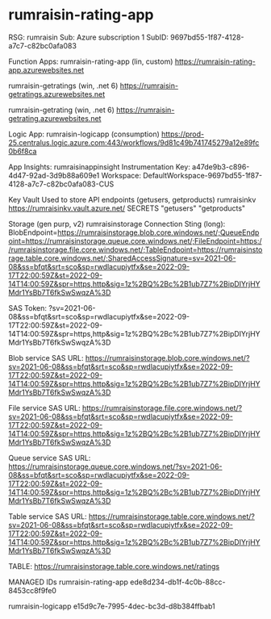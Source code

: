 # rumraisin-rating-app

RSG: rumraisin 
Sub: Azure subscription 1
SubID: 9697bd55-1f87-4128-a7c7-c82bc0afa083 


Function Apps:
rumraisin-rating-app (lin, custom)
https://rumraisin-rating-app.azurewebsites.net

rumraisin-getratings (win, .net 6)
https://rumraisin-getratings.azurewebsites.net

rumraisin-getrating (win, .net 6)
https://rumraisin-getrating.azurewebsites.net


Logic App:
rumraisin-logicapp (consumption)
https://prod-25.centralus.logic.azure.com:443/workflows/9d81c49b741745279a12e89fc0b6f8ca

App Insights:
rumraisinappinsight
Instrumentation Key: a47de9b3-c896-4d47-92ad-3d9b88a609e1
Workspace: DefaultWorkspace-9697bd55-1f87-4128-a7c7-c82bc0afa083-CUS


Key Vault
Used to store API endpoints (getusers, getproducts)
rumraisinkv
https://rumraisinkv.vault.azure.net/
SECRETS
"getusers"
"getproducts"


Storage (gen purp, v2)
rumraisinstorage
Connection Sting (long):
BlobEndpoint=https://rumraisinstorage.blob.core.windows.net/;QueueEndpoint=https://rumraisinstorage.queue.core.windows.net/;FileEndpoint=https://rumraisinstorage.file.core.windows.net/;TableEndpoint=https://rumraisinstorage.table.core.windows.net/;SharedAccessSignature=sv=2021-06-08&ss=bfqt&srt=sco&sp=rwdlacupiytfx&se=2022-09-17T22:00:59Z&st=2022-09-14T14:00:59Z&spr=https,http&sig=1z%2BQ%2Bc%2B1ub7Z7%2BipDIYrjHYMdr1YsBb7T6fkSwSwqzA%3D


SAS Token:
?sv=2021-06-08&ss=bfqt&srt=sco&sp=rwdlacupiytfx&se=2022-09-17T22:00:59Z&st=2022-09-14T14:00:59Z&spr=https,http&sig=1z%2BQ%2Bc%2B1ub7Z7%2BipDIYrjHYMdr1YsBb7T6fkSwSwqzA%3D


Blob service SAS URL:
https://rumraisinstorage.blob.core.windows.net/?sv=2021-06-08&ss=bfqt&srt=sco&sp=rwdlacupiytfx&se=2022-09-17T22:00:59Z&st=2022-09-14T14:00:59Z&spr=https,http&sig=1z%2BQ%2Bc%2B1ub7Z7%2BipDIYrjHYMdr1YsBb7T6fkSwSwqzA%3D


File service SAS URL:
https://rumraisinstorage.file.core.windows.net/?sv=2021-06-08&ss=bfqt&srt=sco&sp=rwdlacupiytfx&se=2022-09-17T22:00:59Z&st=2022-09-14T14:00:59Z&spr=https,http&sig=1z%2BQ%2Bc%2B1ub7Z7%2BipDIYrjHYMdr1YsBb7T6fkSwSwqzA%3D


Queue service SAS URL:
https://rumraisinstorage.queue.core.windows.net/?sv=2021-06-08&ss=bfqt&srt=sco&sp=rwdlacupiytfx&se=2022-09-17T22:00:59Z&st=2022-09-14T14:00:59Z&spr=https,http&sig=1z%2BQ%2Bc%2B1ub7Z7%2BipDIYrjHYMdr1YsBb7T6fkSwSwqzA%3D


Table service SAS URL:
https://rumraisinstorage.table.core.windows.net/?sv=2021-06-08&ss=bfqt&srt=sco&sp=rwdlacupiytfx&se=2022-09-17T22:00:59Z&st=2022-09-14T14:00:59Z&spr=https,http&sig=1z%2BQ%2Bc%2B1ub7Z7%2BipDIYrjHYMdr1YsBb7T6fkSwSwqzA%3D

TABLE:
https://rumraisinstorage.table.core.windows.net/ratings


MANAGED IDs
rumraisin-rating-app
ede8d234-db1f-4c0b-88cc-8453cc8f9fe0

rumraisin-logicapp
e15d9c7e-7995-4dec-bc3d-d8b384ffbab1

